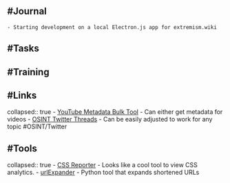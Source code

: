 ## #Journal
	- Starting development on a local Electron.js app for extremism.wiki
## #Tasks
## #Training
## #Links
collapsed:: true
	- [YouTube Metadata Bulk Tool](https://mattw.io/youtube-metadata/bulk) - Can either get metadata for videos
	- [OSINT Twitter Threads](https://threadreaderapp.com/hashtag/osint) - Can be easily adjusted to work for any topic #OSINT/Twitter
## #Tools
collapsed:: true
	- [CSS Reporter](https://github.com/springload/css-reporter) - Looks like a cool tool to view CSS analytics.
	- [urlExpander](https://github.com/SMAPPNYU/urlExpander) - Python tool that expands shortened URLs